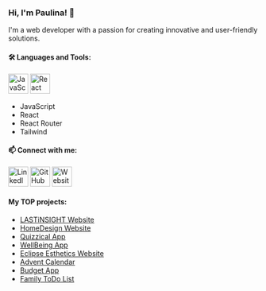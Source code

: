 

<!--
**paulalast/paulalast** is a ✨ _special_ ✨ repository because its `README.md` (this file) appears on your GitHub profile.

Here are some ideas to get you started:

- 🔭 I’m currently working on ...
- 🌱 I’m currently learning ...
- 👯 I’m looking to collaborate on ...
- 🤔 I’m looking for help with ...
- 💬 Ask me about ...
- 📫 How to reach me: ...
- 😄 Pronouns: ...
- ⚡ Fun fact: ...
-->

### Hi, I'm Paulina! 👋

I'm a web developer with a passion for creating innovative and user-friendly solutions.


#### 🛠️ Languages and Tools:

 <img src="https://cdn-icons-png.flaticon.com/512/5968/5968292.png" width="40" alt="JavaScript">  <img src="https://cdn-icons-png.flaticon.com/512/753/753244.png" width="40" alt="React">
- JavaScript
- React
- React Router
- Tailwind



#### 📫 Connect with me:

   <a href="https://www.linkedin.com/in/paulina-%C5%82astowiecka/"><img src="https://cdn-icons-png.flaticon.com/512/174/174857.png" width="40" alt="LinkedIn"></a>    <a href="https://github.com/paulalast/"><img src="https://cdn-icons-png.flaticon.com/512/270/270798.png" width="40" alt="GitHub"></a> <a href="https://lastinsight.pl/"><img src="https://cdn-icons-png.flaticon.com/512/6807/6807090.png" width="40" alt="Website"></a>

####   My TOP projects:


 - <a href='https://lastinsight.pl/'>LASTiNSIGHT Website</a>
 - <a href='https://paulalast.github.io/HomeDesign/'>HomeDesign Website</a>
 - <a href='https://paulalast.github.io/quizzical-app/'>Quizzical App</a>
 - <a href="https://paulalast.github.io/v-wellbeing-app/"> WellBeing App </a>
 - <a href='https://paulalast.github.io/Eclipse/'>Eclipse Esthetics Website</a>
 - <a href='https://paulalast.github.io/advent-calendar/'>Advent Calendar</a>
 - <a href='https://paulalast.github.io/BudgetApp/'>Budget App</a>
 - <a href="https://paulalast.github.io/family-todo-list/">Family ToDo List </a>

